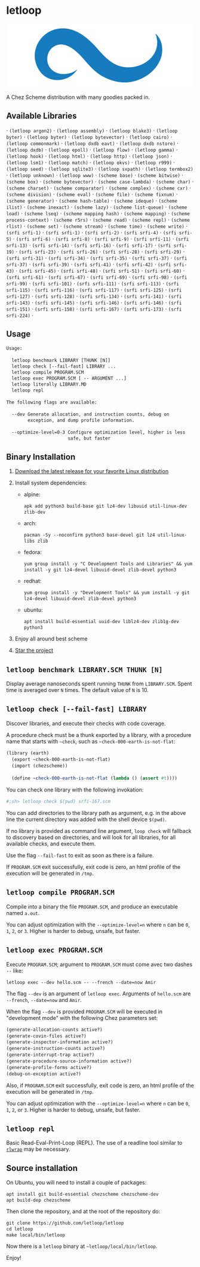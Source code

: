 # letloop

<div align=center>
  <img src="https://raw.githubusercontent.com/letloop/letloop/main/letloop-wave-wide.png" />
</div>

A Chez Scheme distribution with many goodies packed in.

## Available Libraries

· `(letloop argon2)` · `(letloop assembly)` · `(letloop blake3)` · `(letloop byter)` · `(letloop byter)` · `(letloop bytevector)` · `(letloop cairo)` · `(letloop commonmark)` · `(letloop dxdb eavt)` · `(letloop dxdb nstore)` · `(letloop dxdb)` · `(letloop epoll)` · `(letloop flow)` · `(letloop gamma)` · `(letloop hook)` · `(letloop html)` · `(letloop http)` · `(letloop json)` · `(letloop lsm1)` · `(letloop match)` · `(letloop okvs)` · `(letloop r999)` · `(letloop seed)` · `(letloop sqlite3)` · `(letloop sxpath)` · `(letloop termbox2)` · `(letloop unknown)` · `(letloop www)` · `(scheme base)` · `(scheme bitwise)` · `(scheme box)` · `(scheme bytevector)` · `(scheme case-lambda)` · `(scheme char)` · `(scheme charset)` · `(scheme comparator)` · `(scheme complex)` · `(scheme cxr)` · `(scheme division)` · `(scheme eval)` · `(scheme file)` · `(scheme fixnum)` · `(scheme generator)` · `(scheme hash-table)` · `(scheme ideque)` · `(scheme ilist)` · `(scheme inexact)` · `(scheme lazy)` · `(scheme list-queue)` · `(scheme load)` · `(scheme lseq)` · `(scheme mapping hash)` · `(scheme mapping)` · `(scheme process-context)` · `(scheme r5rs)` · `(scheme read)` · `(scheme repl)` · `(scheme rlist)` · `(scheme set)` · `(scheme stream)` · `(scheme time)` · `(scheme write)` · `(srfi srfi-1)` · `(srfi srfi-1)` · `(srfi srfi-2)` · `(srfi srfi-4)` · `(srfi srfi-5)` · `(srfi srfi-6)` · `(srfi srfi-8)` · `(srfi srfi-9)` · `(srfi srfi-11)` · `(srfi srfi-13)` · `(srfi srfi-14)` · `(srfi srfi-16)` · `(srfi srfi-17)` · `(srfi srfi-19)` · `(srfi srfi-23)` · `(srfi srfi-26)` · `(srfi srfi-28)` · `(srfi srfi-29)` · `(srfi srfi-31)` · `(srfi srfi-34)` · `(srfi srfi-35)` · `(srfi srfi-37)` · `(srfi srfi-37)` · `(srfi srfi-39)` · `(srfi srfi-41)` · `(srfi srfi-42)` · `(srfi srfi-43)` · `(srfi srfi-45)` · `(srfi srfi-48)` · `(srfi srfi-51)` · `(srfi srfi-60)` · `(srfi srfi-61)` · `(srfi srfi-67)` · `(srfi srfi-69)` · `(srfi srfi-98)` · `(srfi srfi-99)` · `(srfi srfi-101)` · `(srfi srfi-111)` · `(srfi srfi-113)` · `(srfi srfi-115)` · `(srfi srfi-116)` · `(srfi srfi-117)` · `(srfi srfi-125)` · `(srfi srfi-127)` · `(srfi srfi-128)` · `(srfi srfi-134)` · `(srfi srfi-141)` · `(srfi srfi-143)` · `(srfi srfi-145)` · `(srfi srfi-146)` · `(srfi srfi-146)` · `(srfi srfi-151)` · `(srfi srfi-158)` · `(srfi srfi-167)` · `(srfi srfi-173)` · `(srfi srfi-224)` ·

## Usage

```
Usage:

  letloop benchmark LIBRARY [THUNK [N]]
  letloop check [--fail-fast] LIBRARY ...
  letloop compile PROGRAM.SCM
  letloop exec PROGRAM.SCM [ -- ARGUMENT ...]
  letloop literally LIBRARY.MD
  letloop repl

The following flags are available:

  --dev Generate allocation, and instruction counts, debug on
        exception, and dump profile information.

  --optimize-level=0-3 Configure optimization level, higher is less
                       safe, but faster
```

## Binary Installation

1. [Download the latest release for your favorite Linux distribution](https://github.com/letloop/letloop/releases/latest/)
2. Install system dependencies:

    - alpine:

      ```shell
      apk add python3 build-base git lz4-dev libuuid util-linux-dev zlib-dev
      ```

    - arch:

      ```shell
      pacman -Sy --noconfirm python3 base-devel git lz4 util-linux-libs zlib
      ```

    - fedora:

      ```shell
      yum group install -y "C Development Tools and Libraries" && yum install -y git lz4-devel libuuid-devel zlib-devel python3
      ```

    - redhat:
      ```shell
      yum group install -y "Development Tools" && yum install -y git lz4-devel libuuid-devel zlib-devel python3
      ```
    - ubuntu:

      ```shell
      apt install build-essential uuid-dev liblz4-dev zlib1g-dev python3
      ```

3. Enjoy all around best scheme
4. [Star the project](https://github.com/letloop/letloop/stargazers)

## `letloop benchmark LIBRARY.SCM THUNK [N]`

Display average nanoseconds spent running `THUNK` from
`LIBRARY.SCM`. Spent time is averaged over `N` times. The default
value of `N` is 10.

## `letloop check [--fail-fast] LIBRARY`

Discover libraries, and execute their checks with code coverage.

A procedure check must be a thunk exported by a library, with a
procedure name that starts with `~check`, such as
`~check-000-earth-is-not-flat`:

```scheme
(library (earth)
  (export ~check-000-earth-is-not-flat)
  (import (chezscheme))

  (define ~check-000-earth-is-not-flat (lambda () (assert #t))))
```

You can check one library with the following invokation:

```sh
#;sh> letloop check $(pwd) srfi-167.scm
```

You can add directories to the library path as argument, e.g. in the
above line the current directory was added with the shell device
`$(pwd)`.

If no library is provided as command line argument, `loop check` will
fallback to discovery based on directories, and will look for all
libraries, for all available checks, and execute them.

Use the flag `--fail-fast` to exit as soon as there is a failure.

If `PROGRAM.SCM` exit successfully, exit code is zero, an html profile
of the execution will be generated in `/tmp`.

## `letloop compile PROGRAM.SCM`

Compile into a binary the file `PROGRAM.SCM`, and produce an
executable named `a.out`.

You can adjust optimization with the `--optimize-level=n` where `n`
can be `0`, `1`, `2`, or `3`. Higher is harder to debug, unsafe, but
faster.

## `letloop exec PROGRAM.SCM`

Execute `PROGRAM.SCM`; argument to `PROGRAM.SCM` must come avec two
dashes `--` like:

```
letloop exec --dev hello.scm -- --french --date=now Amir
```

The flag `--dev` is an argument of `letloop exec`. Arguments of
`hello.scm` are `--french`, `--date=now` and `Amir`.

When the flag `--dev` is provided `PROGRAM.SCM` will be executed
in "development mode" with the following Chez parameters set:

```scheme
(generate-allocation-counts active?)
(generate-covin-files active?)
(generate-inspector-information active?)
(generate-instruction-counts active?)
(generate-interrupt-trap active?)
(generate-procedure-source-information active?)
(generate-profile-forms active?)
(debug-on-exception active?)
```

Also, if `PROGRAM.SCM` exit successfully, exit code is zero, an html
profile of the execution will be generated in `/tmp`.

You can adjust optimization with the `--optimize-level=n` where `n`
can be `0`, `1`, `2`, or `3`. Higher is harder to debug, unsafe, but
faster.

## `letloop repl`

Basic Read-Eval-Print-Loop (REPL). The use of a readline tool similar
to [`rlwrap`](https://pkgs.org/search/?q=rlwrap&on=name) may be
necessary.

## Source installation

On Ubuntu, you will need to install a couple of packages:

```shell
apt install git build-essential chezscheme chezscheme-dev
apt build-dep chezscheme
```

Then clone the repository, and at the root of the repository do:

```shell
git clone https://github.com/letloop/letloop
cd letloop
make local/bin/letloop
```

Now there is a `letloop` binary at `~letloop/local/bin/letloop`.

Enjoy!
